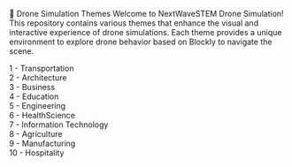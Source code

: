 🚀 Drone Simulation Themes
Welcome to NextWaveSTEM Drone Simulation! This repository contains various themes that enhance the visual and interactive experience of drone simulations. Each theme provides a unique environment to explore drone behavior based on Blockly to navigate the scene.

1 - Transportation \
2 - Architecture \
3 - Business \
4 - Education \
5 - Engineering \
6 - HealthScience \
7 - Information Technology \
8 - Agriculture \
9 - Manufacturing \
10 - Hospitality
